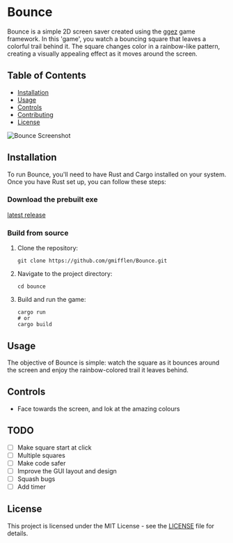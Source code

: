 # Bounce

Bounce is a simple 2D screen saver created using the [ggez](https://ggez.rs/) game framework. In this 'game', you watch a bouncing square that leaves a colorful trail behind it. The square changes color in a rainbow-like pattern, creating a visually appealing effect as it moves around the screen.

## Table of Contents

- [Installation](#installation)
- [Usage](#usage)
- [Controls](#controls)
- [Contributing](#contributing)
- [License](#license)

![Bounce Screenshot](screenshot.png)

## Installation

To run Bounce, you'll need to have Rust and Cargo installed on your system. Once you have Rust set up, you can follow these steps:

### Download the prebuilt exe
[latest release](link)

### Build from source

1. Clone the repository:

   ```nushell
   git clone https://github.com/gmifflen/Bounce.git
   ```

2. Navigate to the project directory:

   ```nushell
   cd bounce
   ```

3. Build and run the game:

   ```nushell
   cargo run
   # or
   cargo build
   ```

## Usage

The objective of Bounce is simple: watch the square as it bounces around the screen and enjoy the rainbow-colored trail it leaves behind.

## Controls

- Face towards the screen, and lok at the amazing colours

## TODO
- [ ] Make square start at click
- [ ] Multiple squares
- [ ] Make code safer
- [ ] Improve the GUI layout and design
- [ ] Squash bugs
- [ ] Add timer

## License

This project is licensed under the MIT License - see the [LICENSE](LICENSE) file for details.
